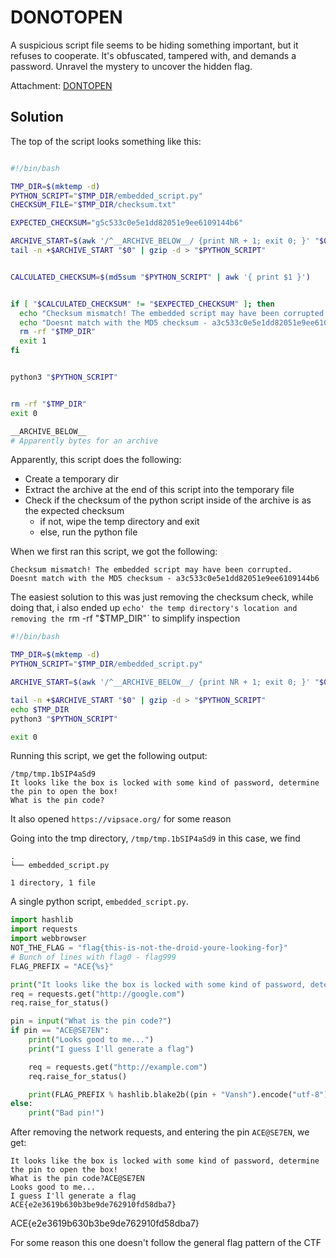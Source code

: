 # DONOTOPEN

A suspicious script file seems to be hiding something important, but it refuses to cooperate. It's obfuscated, tampered with, and demands a password. Unravel the mystery to uncover the hidden flag.

Attachment: [DONTOPEN](./DONTOPEN)

## Solution

The top of the script looks something like this:

```sh

#!/bin/bash

TMP_DIR=$(mktemp -d)
PYTHON_SCRIPT="$TMP_DIR/embedded_script.py"
CHECKSUM_FILE="$TMP_DIR/checksum.txt"

EXPECTED_CHECKSUM="g5c533c0e5e1dd82051e9ee6109144b6" 

ARCHIVE_START=$(awk '/^__ARCHIVE_BELOW__/ {print NR + 1; exit 0; }' "$0")
tail -n +$ARCHIVE_START "$0" | gzip -d > "$PYTHON_SCRIPT"


CALCULATED_CHECKSUM=$(md5sum "$PYTHON_SCRIPT" | awk '{ print $1 }')


if [ "$CALCULATED_CHECKSUM" != "$EXPECTED_CHECKSUM" ]; then
  echo "Checksum mismatch! The embedded script may have been corrupted."
  echo "Doesnt match with the MD5 checksum - a3c533c0e5e1dd82051e9ee6109144b6"
  rm -rf "$TMP_DIR"
  exit 1
fi


python3 "$PYTHON_SCRIPT"


rm -rf "$TMP_DIR"
exit 0

__ARCHIVE_BELOW__
# Apparently bytes for an archive
```

Apparently, this script does the following:

- Create a temporary dir
- Extract the archive at the end of this script into the temporary file
- Check if the checksum of the python script inside of the archive is as the expected checksum
    - if not, wipe the temp directory and exit
    - else, run the python file

When we first ran this script, we got the following:

```
Checksum mismatch! The embedded script may have been corrupted.
Doesnt match with the MD5 checksum - a3c533c0e5e1dd82051e9ee6109144b6
```

The easiest solution to this was just removing the checksum check, while doing that, i also ended up `echo' the temp directory's location and removing the `rm -rf "$TMP_DIR"` to simplify inspection

```sh
#!/bin/bash

TMP_DIR=$(mktemp -d)
PYTHON_SCRIPT="$TMP_DIR/embedded_script.py"

ARCHIVE_START=$(awk '/^__ARCHIVE_BELOW__/ {print NR + 1; exit 0; }' "$0")

tail -n +$ARCHIVE_START "$0" | gzip -d > "$PYTHON_SCRIPT"
echo $TMP_DIR
python3 "$PYTHON_SCRIPT"

exit 0
```

Running this script, we get the following output:

```
/tmp/tmp.1bSIP4aSd9
It looks like the box is locked with some kind of password, determine the pin to open the box!
What is the pin code?
```

It also opened `https://vipsace.org/` for some reason

Going into the tmp directory, `/tmp/tmp.1bSIP4aSd9` in this case, we find

```
.
└── embedded_script.py

1 directory, 1 file
```

A single python script, `embedded_script.py`.

```python
import hashlib
import requests
import webbrowser  
NOT_THE_FLAG = "flag{this-is-not-the-droid-youre-looking-for}"
# Bunch of lines with flag0 - flag999
FLAG_PREFIX = "ACE{%s}"

print("It looks like the box is locked with some kind of password, determine the pin to open the box!")
req = requests.get("http://google.com")
req.raise_for_status()

pin = input("What is the pin code?")
if pin == "ACE@SE7EN":
    print("Looks good to me...")
    print("I guess I'll generate a flag")

    req = requests.get("http://example.com")
    req.raise_for_status()

    print(FLAG_PREFIX % hashlib.blake2b((pin + "Vansh").encode("utf-8")).hexdigest()[:32])
else:
    print("Bad pin!") 
```

After removing the network requests, and entering the pin `ACE@SE7EN`, we get:

```
It looks like the box is locked with some kind of password, determine the pin to open the box!
What is the pin code?ACE@SE7EN
Looks good to me...
I guess I'll generate a flag
ACE{e2e3619b630b3be9de762910fd58dba7}
```

ACE{e2e3619b630b3be9de762910fd58dba7}

For some reason this one doesn't follow the general flag pattern of the CTF
